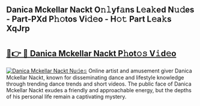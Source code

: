 ## Danica Mckellar Nackt O𝚗𝚕yf𝚊ns L𝚎a𝚔ed N𝚞𝚍es - Part-PXd P𝚑𝚘tos Vi𝚍𝚎o - H𝚘𝚝 Part L𝚎a𝚔s XqJrp

# <h2><a href="http://kfdfpom.oniu.top/?m=Danica+Mckellar+Nackt">🔗👉 🔴 Danica Mckellar Nackt P𝚑ot𝚘𝚜 V𝚒d𝚎o</a></h2>

[![Danica Mckellar Nackt Nu𝚍e𝚜](https://i.imgur.com/0qMVB7G.gif)](http://kfdfpom.oniu.top/?m=Danica+Mckellar+Nackt)
Online artist and amusement giver Danica Mckellar Nackt, known for disseminating dance and lifestyle knowledge through trending dance trends and short videos. The public face of Danica Mckellar Nackt exudes a friendly and approachable energy, but the depths of his personal life remain a captivating mystery.  
